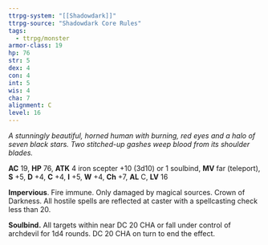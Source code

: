 ```yaml
---
ttrpg-system: "[[Shadowdark]]"
ttrpg-source: "Shadowdark Core Rules"
tags:
  - ttrpg/monster
armor-class: 19
hp: 76
str: 5
dex: 4
con: 4
int: 5
wis: 4
cha: 7
alignment: C
level: 16
---
```


_A stunningly beautiful, horned human with burning, red eyes and a halo of seven black stars. Two stitched-up gashes weep blood from its shoulder blades._

**AC** 19, **HP** 76, **ATK** 4 iron scepter +10 (3d10) or 1 soulbind, **MV** far (teleport), **S** +5, **D** +4, **C** +4, **I** +5, **W** +4, **Ch** +7, **AL** C, **LV** 16

**Impervious**. Fire immune. Only damaged by magical sources. Crown of Darkness. All hostile spells are reflected at caster with a spellcasting check less than 20. 

**Soulbind.** All targets within near DC 20 CHA or fall under control of archdevil for 1d4 rounds. DC 20 CHA on turn to end the effect.

